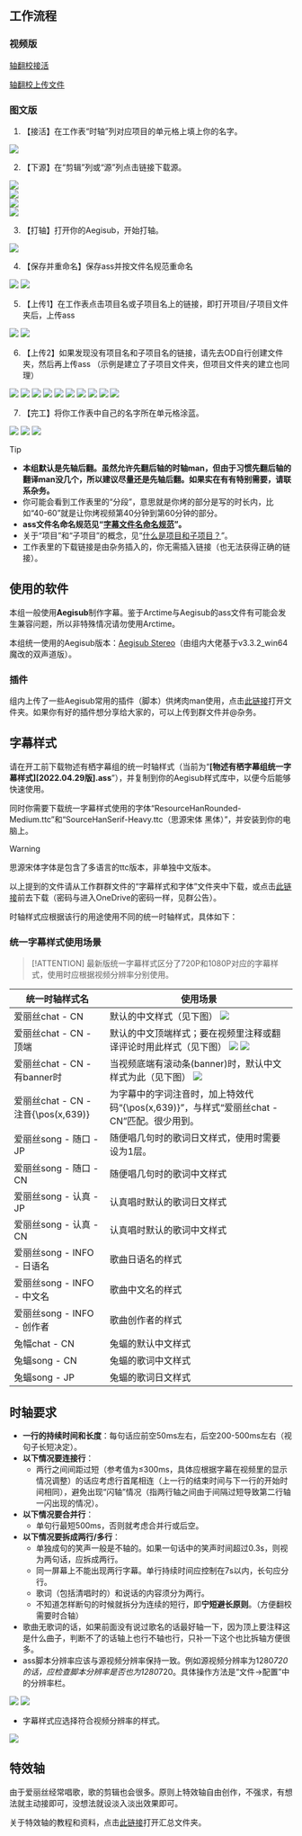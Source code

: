 ## 工作流程

### 视频版

[轴翻校接活](https://player.bilibili.com/player.html?bvid=BV1sv411C73T&p=1&high_quality=1&as_wide=1&danmaku=0&autoplay=0 ':include :type=iframe allowfullscreen=true width=100% height=500px')

[轴翻校上传文件](https://player.bilibili.com/player.html?bvid=BV1sv411C73T&p=2&high_quality=1&as_wide=1&danmaku=0&autoplay=0 ':include :type=iframe allowfullscreen=true width=100% height=500px')

### 图文版

1. 【接活】在工作表“时轴”列对应项目的单元格上填上你的名字。

![](../../img/时轴_接活.png) 

2. 【下源】在“剪辑”列或“源”列点击链接下载源。

![](../../img/时轴_下载1.png)  
![](../../img/时轴_下载2.png)  
![](../../img/时轴_下载3.png)  
![](../../img/时轴_下载4.png) 

3. 【打轴】打开你的Aegisub，开始打轴。 

![](../../img/时轴_打轴.png) 

4. 【保存并重命名】保存ass并按文件名规范重命名 

![](../../img/时轴_保存1.png) 
![](../../img/时轴_保存2.png)

5. 【上传1】在工作表点击项目名或子项目名上的链接，即打开项目/子项目文件夹后，上传ass 

![](../../img/时轴_上传1.png) 
![](../../img/时轴_上传2.png)

6. 【上传2】如果发现没有项目名和子项目名的链接，请先去OD自行创建文件夹，然后再上传ass （示例是建立了子项目文件夹，但项目文件夹的建立也同理）

![](../../img/时轴_上传3.png) 
![](../../img/时轴_上传4.png) 
![](../../img/时轴_上传5.png) 
![](../../img/时轴_上传6.png) 
![](../../img/时轴_上传7.png) 
![](../../img/时轴_上传8.png) 
![](../../img/时轴_上传9.png) 
![](../../img/时轴_上传10.png) 
![](../../img/时轴_上传11.png) 
![](../../img/时轴_上传12.png) 

7. 【完工】将你工作表中自己的名字所在单元格涂蓝。

![](../../img/时轴_完工1.png) 
![](../../img/时轴_完工2.png) 
![](../../img/时轴_完工3.png) 

> [!TIP]
> - **本组默认是先轴后翻。虽然允许先翻后轴的时轴man，但由于习惯先翻后轴的翻译man没几个，所以建议尽量还是先轴后翻。如果实在有有特别需要，请联系杂务。**
> - 你可能会看到工作表里的“分段”，意思就是你烤的部分是写的时长内，比如“40-60”就是让你烤视频第40分钟到第60分钟的部分。
> - **ass文件名命名规范见“**[**字幕文件名命名规范**](/handbook/project-management/file-naming-convention.md#字幕文件名)**”。**
> - 关于“项目”和“子项目”的概念，见“[什么是项目和子项目？](/handbook/project-management/the-concept-of-project-and-subproject.md#什么是项目和子项目)”。
> - 工作表里的下载链接是由杂务插入的，你无需插入链接（也无法获得正确的链接）。

## 使用的软件

本组一般使用**Aegisub**制作字幕。鉴于Arctime与Aegisub的ass文件有可能会发生兼容问题，所以非特殊情况请勿使用Arctime。

本组统一使用的Aegisub版本：[Aegisub Stereo](https://mononobealice-my.sharepoint.cn/:f:/g/personal/e307220930_mononobealice_partner_onmschina_cn/EslFpzn9WqxLsmuzcuXCT_AB7i0ZtVbPhP3XpqljES7B_A?e=4uQfeZ)（由组内大佬基于v3.3.2_win64魔改的双声道版）。

### 插件

组内上传了一些Aegisub常用的插件（脚本）供烤肉man使用，点击[此链接](https://mononobealice-my.sharepoint.cn/:f:/g/personal/e307220930_mononobealice_partner_onmschina_cn/EkpWhvuzzThFgk0DLCWNAPoBnzOQEOG045K1d2qU0-5WEA?e=Kx7FpG)打开文件夹。如果你有好的插件想分享给大家的，可以上传到群文件并@杂务。

## 字幕样式

请在开工前下载物述有栖字幕组的统一时轴样式（当前为“**[物述有栖字幕组统一字幕样式][2022.04.29版].ass**”），并复制到你的Aegisub样式库中，以便今后能够快速使用。

同时你需要下载统一字幕样式使用的字体“ResourceHanRounded-Medium.ttc”和“SourceHanSerif-Heavy.ttc（思源宋体 黑体）”，并安装到你的电脑上。

> [!WARNING]
> 思源宋体字体是包含了多语言的ttc版本，非单独中文版本。

以上提到的文件请从工作群群文件的“字幕样式和字体”文件夹中下载，或点击[此链接](https://mononobealice-my.sharepoint.cn/:f:/g/personal/e307220930_mononobealice_partner_onmschina_cn/Enc3fqCg3M5Anr0yF1h-Dk0BgcC068HxT9V2VOcZqz7x5g?e=RNG4Sx)前去下载（密码与进入OneDrive的密码一样，见群公告）。

时轴样式应根据该行的用途使用不同的统一时轴样式，具体如下：

### 统一字幕样式使用场景

> [!ATTENTION]
> 最新版统一字幕样式区分了720P和1080P对应的字幕样式，使用时应根据视频分辨率分别使用。

**统一时轴样式名** | **使用场景**
--- | ---
爱丽丝chat - CN | 默认的中文样式（见下图） ![](../../img/时轴_字幕CN.png)
爱丽丝chat - CN - 顶端 | 默认的中文顶端样式；要在视频里注释或翻译评论时用此样式（见下图） ![](../../img/时轴_字幕CN顶端1.png) ![](../../img/时轴_字幕CN顶端2.png)
爱丽丝chat - CN - 有banner时 | 当视频底端有滚动条(banner)时，默认中文样式为此（见下图） ![](../../img/时轴_字幕CN有banner.png)
爱丽丝chat - CN - 注音{\\pos(x,639)} | 为字幕中的字词注音时，加上特效代码“{\\pos(x,639)}”，与样式“爱丽丝chat - CN”匹配。很少用到。
爱丽丝song - 随口 - JP | 随便唱几句时的歌词日文样式，使用时需要设为1层。
爱丽丝song - 随口 - CN | 随便唱几句时的歌词中文样式
爱丽丝song - 认真 - JP | 认真唱时默认的歌词日文样式
爱丽丝song - 认真 - CN | 认真唱时默认的歌词中文样式
爱丽丝song - INFO - 日语名 | 歌曲日语名的样式
爱丽丝song - INFO - 中文名 | 歌曲中文名的样式
爱丽丝song - INFO - 创作者 | 歌曲创作者的样式
兔幅chat - CN | 兔蝠的默认中文样式
兔蝠song - CN | 兔蝠的歌词中文样式
兔蝠song - JP | 兔蝠的歌词日文样式

## 时轴要求

- **一行的持续时间和长度**：每句话应前空50ms左右，后空200-500ms左右（视句子长短决定）。
- **以下情况要连接行**：
   - 两行之间间距过短（参考值为≤300ms，具体应根据字幕在视频里的显示情况调整）的话应考虑行首尾相连（上一行的结束时间与下一行的开始时间相同），避免出现“闪轴”情况（指两行轴之间由于间隔过短导致第二行轴一闪出现的情况）。
- **以下情况要合并行**：
   - 单句行最短500ms，否则就考虑合并行或后空。
- **以下情况要拆成两行/多行**：
   - 单独成句的笑声一般是不轴的。如果一句话中的笑声时间超过0.3s，则视为两句话，应拆成两行。
   - 同一屏幕上不能出现两行字幕。单行持续时间应控制在7s以内，长句应分行。
   - 歌词（包括清唱时的）和说话的内容须分为两行。
   - 不知道怎样断句的时候就拆分为连续的短行，即**宁短避长原则**。（方便翻校需要时合轴）
- 歌曲无歌词的话，如果前面没有说过歌名的话最好轴一下，因为顶上要注释这是什么曲子，判断不了的话轴上也行不轴也行，只补一下这个也比拆轴方便很多。
- ass脚本分辨率应该与源视频分辨率保持一致。例如源视频分辨率为1280*720的话，应检查脚本分辨率是否也为1280*720。具体操作方法是“文件→配置”中的分辨率栏。

![](../../img/时轴_ass分辨率1.png)
![](../../img/时轴_ass分辨率2.png)

- 字幕样式应选择符合视频分辨率的样式。

![](../../img/时轴_ass分辨率3.png)

## 特效轴

由于爱丽丝经常唱歌，歌的剪辑也会很多。原则上特效轴自由创作，不强求，有想法就主动接即可，没想法就设淡入淡出效果即可。

关于特效轴的教程和资料，点击[此链接](https://mononobealice-my.sharepoint.cn/:f:/g/personal/e307220930_mononobealice_partner_onmschina_cn/Ej85eW8FRjpFqExRkeA-3aQBBtSP9RIYuI4RsxxcL7owow?e=zvJZik)打开汇总文件夹。
